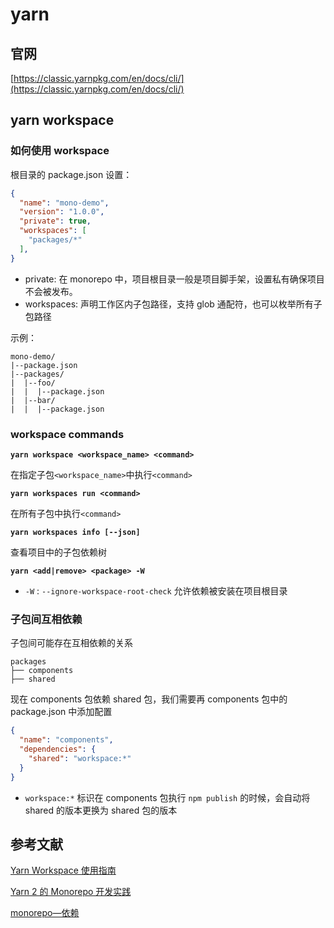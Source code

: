 # yarn

## 官网

[https://classic.yarnpkg.com/en/docs/cli/](https://classic.yarnpkg.com/en/docs/cli/)

## yarn workspace

### 如何使用 workspace

根目录的 package.json 设置：

```json
{
  "name": "mono-demo",
  "version": "1.0.0",
  "private": true,
  "workspaces": [
    "packages/*"
  ],
}
```

- private: 在 monorepo 中，项目根目录一般是项目脚手架，设置私有确保项目不会被发布。
- workspaces: 声明工作区内子包路径，支持 glob 通配符，也可以枚举所有子包路径

示例：

```shell
mono-demo/
|--package.json
|--packages/
|  |--foo/
|  |  |--package.json
|  |--bar/
|  |  |--package.json
```

### workspace commands

**`yarn workspace <workspace_name> <command>`**

在指定子包`<workspace_name>`中执行`<command>`

**`yarn workspaces run <command>`**

在所有子包中执行`<command>`

**`yarn workspaces info [--json]`**

查看项目中的子包依赖树

**`yarn <add|remove> <package> -W`**

- `-W` : `--ignore-workspace-root-check`  允许依赖被安装在项目根目录

### 子包间互相依赖

子包间可能存在互相依赖的关系

```shell
packages
├── components
├── shared
```

现在 components 包依赖 shared 包，我们需要再 components 包中的 package.json 中添加配置

```json
{
  "name": "components",
  "dependencies": {
    "shared": "workspace:*"
  }
}
```

- `workspace:*`  标识在 components 包执行 `npm publish` 的时候，会自动将 shared 的版本更换为 shared 包的版本

## 参考文献

[Yarn Workspace 使用指南](https://zhuanlan.zhihu.com/p/381794854)

[Yarn 2 的 Monorepo 开发实践](https://www.qiyuandi.com/zhanzhang/zonghe/17800.html)

[monorepo—依赖](https://blog.csdn.net/ligang2585116/article/details/103984640)